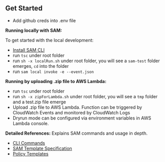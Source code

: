 ## Get Started

* Add github creds into .env file

**Running locally with SAM:**

To get started with the local development:

* [Install SAM CLI](https://docs.aws.amazon.com/serverless-application-model/latest/developerguide/serverless-sam-cli-install.html)
* run `tsc` under root folder
* run `sh -x localRun.sh` under root folder, you will see a `sam-test` folder emerges, `cd` into the folder
* run `sam local invoke -e --event.json` 


**Running by uploading .zip file to AWS Lambda:**

* run `tsc` under root folder
* run `sh -x zipForLambda.sh` under root folder, you will see a `tmp` folder and a test.zip file emerge
* Upload .zip file to AWS Lambda. Function can be triggered by CloudWatch Events and monitored by CloudWatch Logs
* Dryrun mode can be configured via environment variables in AWS Lambda console. 


**Detailed References:** Explains SAM commands and usage in depth.

* [CLI Commands](https://docs.aws.amazon.com/serverless-application-model/latest/developerguide/serverless-sam-cli-command-reference.html)
* [SAM Template Specification](https://github.com/awslabs/serverless-application-model/blob/master/versions/2016-10-31.md)
* [Policy Templates](https://docs.aws.amazon.com/serverless-application-model/latest/developerguide/serverless-policy-templates.html)